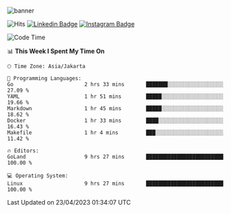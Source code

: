 ![banner](https://readme-typing-svg.herokuapp.com/?lines=Hello,+There!+👋;This+is+ryanbekhen....;Nice+to+meet+you!&center=false)

![Hits](https://hits.seeyoufarm.com/api/count/incr/badge.svg?url=https%3A%2F%2Fgithub.com%2Fryanbekhen%2Fhit-counter&count_bg=%2379C83D&title_bg=%23555555&icon=github.svg&icon_color=%23E7E7E7&title=Provile+views&edge_flat=true)
[![Linkedin Badge](https://img.shields.io/badge/-LinkedIn-0e76a8?style=flat-square&logo=Linkedin&logoColor=white)](https://linkedin.com/in/ryanbekhen)
[![Instagram Badge](https://img.shields.io/badge/-Instagram-e4405f?style=flat-square&logo=Instagram&logoColor=white)](https://instagram.com/ryanbekhen.dev/)

<!--START_SECTION:waka-->
![Code Time](http://img.shields.io/badge/Code%20Time-255%20hrs%2053%20mins-blue)

📊 **This Week I Spent My Time On** 

```text
🕑︎ Time Zone: Asia/Jakarta

💬 Programming Languages: 
Go                       2 hrs 33 mins       ███████░░░░░░░░░░░░░░░░░░   27.09 % 
YAML                     1 hr 51 mins        █████░░░░░░░░░░░░░░░░░░░░   19.66 % 
Markdown                 1 hr 45 mins        █████░░░░░░░░░░░░░░░░░░░░   18.62 % 
Docker                   1 hr 33 mins        ████░░░░░░░░░░░░░░░░░░░░░   16.43 % 
Makefile                 1 hr 4 mins         ███░░░░░░░░░░░░░░░░░░░░░░   11.42 % 

🔥 Editors: 
GoLand                   9 hrs 27 mins       █████████████████████████   100.00 % 

💻 Operating System: 
Linux                    9 hrs 27 mins       █████████████████████████   100.00 % 
```


 Last Updated on 23/04/2023 01:34:07 UTC
<!--END_SECTION:waka-->
